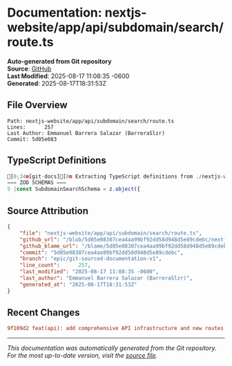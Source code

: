 # Documentation: nextjs-website/app/api/subdomain/search/route.ts

**Auto-generated from Git repository**  
**Source**: [GitHub](/blob/5d05e08307cea4aa99bf92dd58d948d5e89cdebc/nextjs-website/app/api/subdomain/search/route.ts)  
**Last Modified**: 2025-08-17 11:08:35 -0600  
**Generated**: 2025-08-17T18:31:53Z

## File Overview

```
Path: nextjs-website/app/api/subdomain/search/route.ts
Lines:      257
Last Author: Emmanuel Barrera Salazar (BarreraSlzr)
Commit: 5d05e083
```

## TypeScript Definitions

```typescript
[0;34m[git-docs][0m Extracting TypeScript definitions from ./nextjs-website/app/api/subdomain/search/route.ts
=== ZOD SCHEMAS ===
5 |const SubdomainSearchSchema = z.object({
```

## Source Attribution

```json
{
    "file": "nextjs-website/app/api/subdomain/search/route.ts",
    "github_url": "/blob/5d05e08307cea4aa99bf92dd58d948d5e89cdebc/nextjs-website/app/api/subdomain/search/route.ts",
    "github_blame_url": "/blame/5d05e08307cea4aa99bf92dd58d948d5e89cdebc/nextjs-website/app/api/subdomain/search/route.ts",
    "commit": "5d05e08307cea4aa99bf92dd58d948d5e89cdebc",
    "branch": "epic/git-sourced-documentation-v1",
    "line_count":      257,
    "last_modified": "2025-08-17 11:08:35 -0600",
    "last_author": "Emmanuel Barrera Salazar (BarreraSlzr)",
    "generated_at": "2025-08-17T18:31:53Z"
}
```

## Recent Changes

```diff
9f109d2 feat(api): add comprehensive API infrastructure and new routes
```

---
*This documentation was automatically generated from the Git repository. 
For the most up-to-date version, visit the [source file](/blob/5d05e08307cea4aa99bf92dd58d948d5e89cdebc/nextjs-website/app/api/subdomain/search/route.ts).*
